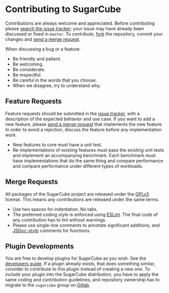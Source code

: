 # Contributing to SugarCube

Contributions are always welcome and appreciated. Before contributing please
[search the issue tracker](https://gitlab.com/groups/sugarcube/issues); your
issue may have already been discussed or fixed in `master`. To contribute,
[fork](https://gitlab.com/help/gitlab-basics/fork-project.md) the repository,
commit your changes and [send a merge
request](https://gitlab.com/help/gitlab-basics/add-merge-request.md).

When discussing a bug or a feature:

- Be friendly and patient.
- Be welcoming.
- Be considerate.
- Be respectful.
- Be careful in the words that you choose.
- When we disagree, try to understand why.

## Feature Requests

Feature requests should be submitted in the [issue
tracker](https://gitlab.com/groups/sugarcube/issues), with a description of
the expected behavior and use case. If you want to add a new feature, please
[send a merge
request](https://gitlab.com/help/gitlab-basics/add-merge-request.md) that
implements the new feature. In order to avoid a rejection, discuss the feature
before any implementation work.

- New features to core must have a unit test.
- Re-implementations of existing features must pass the existing unit tests
  and implement an accompanying benchmark. Each benchmark must have
  implementations that do the same thing and compare performance and compare
  performance under different types of workloads.

## Merge Requests

All packages of the SugarCube project are released under the
[GPLv3](https://www.gnu.org/licenses/gpl-3.0.en.html) license. This means any
contributions are released under the same terms.

- Use two spaces for indentation. No tabs.
- The preferred coding style is enforced using [ESLint](http://eslint.org/).
  The final code of any contribution has to lint without warnings.
- Please use single-line comments to annotate significant additions, and
  [JSDoc-style](http://usejsdoc.org/) comments for functions.

## Plugin Developments

You are free to develop plugins for SugarCube as you wish. See the [developers
guide](https://gitlab.com/sugarcube/sugarcube/blob/master/docs/developers-guide.md). If a
plugin already exists, that does something similar, consider to contribute to
this plugin instead of creating a new one. To include your plugin into the
SugarCube distribution, you have to apply the same coding and contribution
guidelines, and repository ownership has to migrate to the `sugarcube` group
on [Gitlab](https://gitlab.com/sugarcube).
